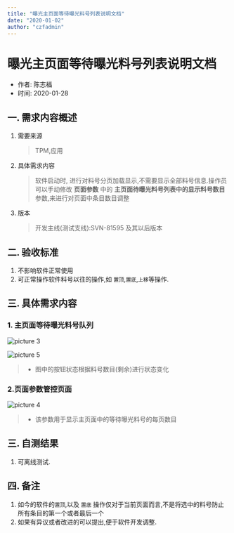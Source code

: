 ```yaml
---
title: "曝光主页面等待曝光料号列表说明文档"
date: "2020-01-02"
author: "czfadmin"
---
```


# 曝光主页面等待曝光料号列表说明文档

-   作者: 陈志福
-   时间: 2020-01-28

## 一. 需求内容概述

1.  需要来源
    > TPM,应用
1.  具体需求内容
    > 软件启动时, 进行对料号分页加载显示,不需要显示全部料号信息.操作员可以手动修改 **页面参数** 中的 **主页面待曝光料号列表中的显示料号数目** 参数,来进行对页面中条目数目调整
1.  版本
    > 开发主线(测试支线):SVN-81595 及其以后版本

## 二. 验收标准

1. 不影响软件正常使用
1. 可正常操作软件料号以往的操作,如 `置顶`,`置底`,`上移`等操作.

## 三. 具体需求内容

### 1. 主页面等待曝光料号队列

![picture 3](../images/posts/3d2dff61abdaa26e6869e51b0848bcead1b52baa963bebfeddbfdfe04eba8cb0.png)

![picture 5](../images/posts/6995300262b9661df22ed13eff063458214f62fbd61231fce864b7627555455e.png)

> -   图中的按钮状态根据料号数目(剩余)进行状态变化

### 2.页面参数管控页面

![picture 4](../images/posts/7c674835a5fb65a8d31248e476d4a26497db917dd7e7a6e4d85ec6f1dca812ef.png)

> -   该参数用于显示主页面中的等待曝光料号的每页数目

## 三. 自测结果

1. 可离线测试.

## 四. 备注

1. 如今的软件的`置顶`,以及 `置底` 操作仅对于当前页面而言,不是将选中的料号防止所有条目的第一个或者最后一个
1. 如果有异议或者改进的可以提出,便于软件开发调整.
